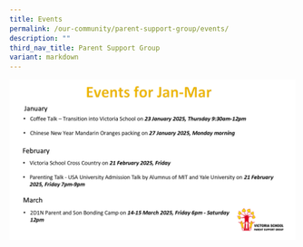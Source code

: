 ```yaml
---
title: Events
permalink: /our-community/parent-support-group/events/
description: ""
third_nav_title: Parent Support Group
variant: markdown
---
```

![](/images/VSPSG_upcoming_events_2025.png)